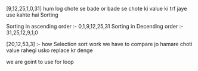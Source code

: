 [9,12,25,1,0,31]
hum log chote se bade or bade se chote ki value ki trf jaye use kahte hai Sorting

Sorting in ascending order    :- 0,1,9,12,25,31
Sorting in Decending order    :- 31,25,12,9,1,0


[20,12,53,3] :- how Selection sort work
we have to compare
jo hamare choti value rahegi usko replace kr denge

we are goint to use for loop
